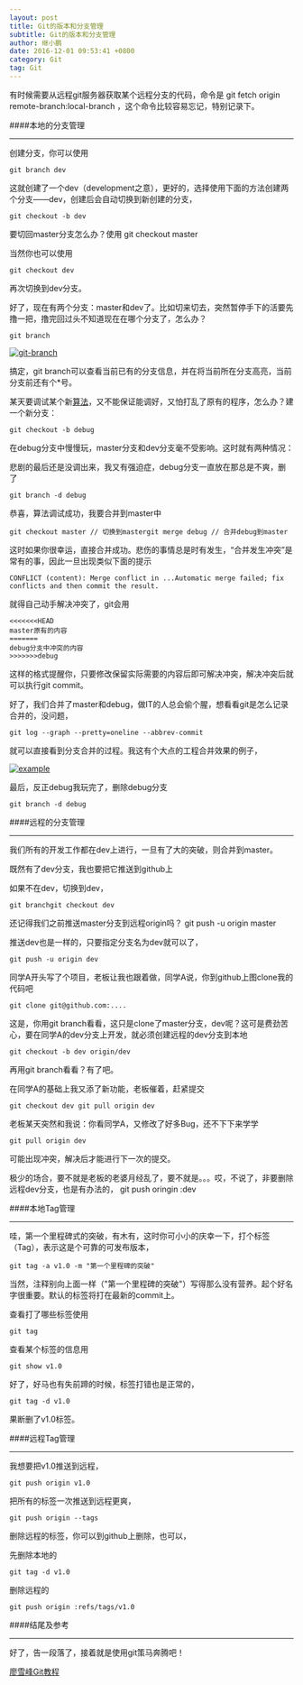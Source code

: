 ```yaml
---
layout: post
title: Git的版本和分支管理 
subtitle: Git的版本和分支管理 
author: 继小鹏
date: 2016-12-01 09:53:41 +0800
category: Git
tag: Git
---
```

有时候需要从远程git服务器获取某个远程分支的代码，命令是 git fetch origin  remote-branch:local-branch ，这个命令比较容易忘记，特别记录下。

####本地的分支管理
***
创建分支，你可以使用

    git branch dev

这就创建了一个dev（development之意），更好的，选择使用下面的方法创建两个分支——dev，创建后会自动切换到新创建的分支，

    git checkout -b dev

要切回master分支怎么办？使用
git checkout master

当然你也可以使用

    git checkout dev

再次切换到dev分支。    

好了，现在有两个分支：master和dev了。比如切来切去，突然暂停手下的活要先撸一把，撸完回过头不知道现在在哪个分支了，怎么办？

    git branch

[![git-branch](https://github.com/xiahouzuoxin/notes/raw/master/images/Git%E7%89%88%E6%9C%AC%E5%92%8C%E5%88%86%E6%94%AF%E7%AE%A1%E7%90%86/git-branch.png)](https://github.com/xiahouzuoxin/notes/blob/master/images/Git%E7%89%88%E6%9C%AC%E5%92%8C%E5%88%86%E6%94%AF%E7%AE%A1%E7%90%86/git-branch.png)

搞定，git branch可以查看当前已有的分支信息，并在将当前所在分支高亮，当前分支前还有个*号。     

某天要调试某个新[算法](http://lib.csdn.net/base/datastructure)，又不能保证能调好，又怕打乱了原有的程序，怎么办？建一个新分支：

    git checkout -b debug

在debug分支中慢慢玩，master分支和dev分支毫不受影响。这时就有两种情况：     

悲剧的最后还是没调出来，我又有强迫症，debug分支一直放在那总是不爽，删了

    git branch -d debug

恭喜，算法调试成功，我要合并到master中

    git checkout master // 切换到mastergit merge debug // 合并debug到master

这时如果你很幸运，直接合并成功。悲伤的事情总是时有发生，“合并发生冲突”是常有的事，因此一旦出现类似下面的提示

    CONFLICT (content): Merge conflict in ...Automatic merge failed; fix conflicts and then commit the result.

就得自己动手解决冲突了，git会用

    <<<<<<<HEAD
    master原有的内容
    ======= 
    debug分支中冲突的内容
    >>>>>>>debug

这样的格式提醒你，只要修改保留实际需要的内容后即可解决冲突，解决冲突后就可以执行git commit。     

好了，我们合并了master和debug，做IT的人总会偷个腥，想看看git是怎么记录合并的，没问题，


    git log --graph --pretty=oneline --abbrev-commit

就可以直接看到分支合并的过程。我这有个大点的工程合并效果的例子，

[![example](https://github.com/xiahouzuoxin/notes/raw/master/images/Git%E7%89%88%E6%9C%AC%E5%92%8C%E5%88%86%E6%94%AF%E7%AE%A1%E7%90%86/example.png)](https://github.com/xiahouzuoxin/notes/blob/master/images/Git%E7%89%88%E6%9C%AC%E5%92%8C%E5%88%86%E6%94%AF%E7%AE%A1%E7%90%86/example.png)

最后，反正debug我玩完了，删除debug分支

    git branch -d debug



####远程的分支管理
***

我们所有的开发工作都在dev上进行，一旦有了大的突破，则合并到master。     

既然有了dev分支，我也要把它推送到github上

如果不在dev，切换到dev，

    git branchgit checkout dev

还记得我们之前推送master分支到远程origin吗？
git push -u origin master

推送dev也是一样的，只要指定分支名为dev就可以了，

    git push -u origin dev

同学A开头写了个项目，老板让我也跟着做，同学A说，你到github上图clone我的代码吧

    git clone git@github.com:....

这是，你用git branch看看，这只是clone了master分支，dev呢？这可是费劲苦心，要在同学A的dev分支上开发，就必须创建远程的dev分支到本地

    git checkout -b dev origin/dev

再用git branch看看？有了吧。    

在同学A的基础上我又添了新功能，老板催着，赶紧提交

    git checkout dev git pull origin dev

老板某天突然和我说：你看同学A，又修改了好多Bug，还不下下来学学

    git pull origin dev

可能出现冲突，解决后才能进行下一次的提交。    

极少的场合，要不就是老板的老婆月经乱了，要不就是。。。哎，不说了，非要删除远程dev分支，也是有办法的，
    git push oringin :dev

####本地Tag管理
***

哇，第一个里程碑式的突破，有木有，这时你可小小的庆幸一下，打个标签（Tag），表示这是个可靠的可发布版本，

    git tag -a v1.0 -m "第一个里程碑的突破"

当然，注释别向上面一样（"第一个里程碑的突破"）写得那么没有营养。起个好名字很重要。默认的标签将打在最新的commit上。     

查看打了哪些标签使用

    git tag

查看某个标签的信息用

    git show v1.0

好了，好马也有失前蹄的时候，标签打错也是正常的，

    git tag -d v1.0

果断删了v1.0标签。

####远程Tag管理
***
我想要把v1.0推送到远程，

    git push origin v1.0

把所有的标签一次推送到远程更爽，

    git push origin --tags

删除远程的标签，你可以到github上删除，也可以，    

先删除本地的

    git tag -d v1.0

删除远程的

    git push origin :refs/tags/v1.0

####结尾及参考
***
好了，告一段落了，接着就是使用git策马奔腾吧！     

 [廖雪峰Git教程](http://www.liaoxuefeng.com/)      